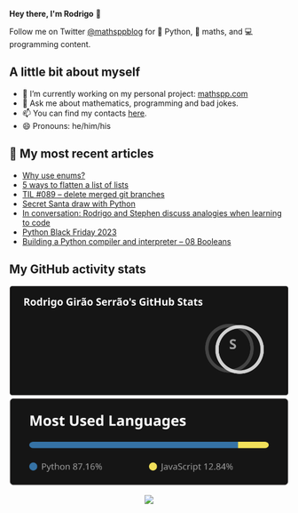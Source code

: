 **Hey there, I'm Rodrigo** 👋

Follow me on Twitter [@mathsppblog][twitter] for 🐍 Python, 🧠 maths, and 💻 programming content.


## A little bit about myself

- 🔭 I’m currently working on my personal project: [mathspp.com](https://mathspp.com)
- 💬 Ask me about mathematics, programming and bad jokes.
- 📫 You can find my contacts [here](https://mathspp.com/about#contacts).
- 😄 Pronouns: he/him/his


## 📖 My most recent articles

<!-- BLOG-POST-LIST:START -->
- [Why use enums?](https://mathspp.com/blog/why-use-enums)
- [5 ways to flatten a list of lists](https://mathspp.com/blog/5-ways-to-flatten-a-list-of-lists)
- [TIL #089 – delete merged git branches](https://mathspp.com/blog/til/delete-merged-git-branches)
- [Secret Santa draw with Python](https://mathspp.com/blog/secret-santa-draw-with-python)
- [In conversation: Rodrigo and Stephen discuss analogies when learning to code](https://mathspp.com/blog/in-conversation-rodrigo-and-stephen-on-analogies)
- [Python Black Friday 2023](https://mathspp.com/blog/python-black-friday-2023)
- [Building a Python compiler and interpreter – 08 Booleans](https://mathspp.com/blog/building-a-python-compiler-and-interpreter-08-booleans)
<!-- BLOG-POST-LIST:END -->


##  My GitHub activity stats

<!-- Thanks to ofek! -->

<img src="general_stats.svg" alt="GitHub Statistics" loading="lazy">

<img src="language_stats.svg" alt="Top Languages" loading="lazy">

<p align='center'><img src='https://visitor-badge.laobi.icu/badge?page_id=RodrigoGiraoSerrao'></p>

[twitter]: https://twitter.com/mathsppblog
